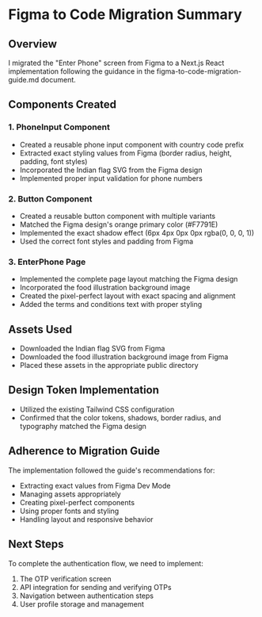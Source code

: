 # Figma to Code Migration Summary

## Overview

I migrated the "Enter Phone" screen from Figma to a Next.js React implementation following the guidance in the figma-to-code-migration-guide.md document.

## Components Created

### 1. PhoneInput Component

- Created a reusable phone input component with country code prefix
- Extracted exact styling values from Figma (border radius, height, padding, font styles)
- Incorporated the Indian flag SVG from the Figma design
- Implemented proper input validation for phone numbers

### 2. Button Component

- Created a reusable button component with multiple variants
- Matched the Figma design's orange primary color (#F7791E)
- Implemented the exact shadow effect (6px 4px 0px 0px rgba(0, 0, 0, 1))
- Used the correct font styles and padding from Figma

### 3. EnterPhone Page

- Implemented the complete page layout matching the Figma design
- Incorporated the food illustration background image
- Created the pixel-perfect layout with exact spacing and alignment
- Added the terms and conditions text with proper styling

## Assets Used

- Downloaded the Indian flag SVG from Figma
- Downloaded the food illustration background image from Figma
- Placed these assets in the appropriate public directory

## Design Token Implementation

- Utilized the existing Tailwind CSS configuration
- Confirmed that the color tokens, shadows, border radius, and typography matched the Figma design

## Adherence to Migration Guide

The implementation followed the guide's recommendations for:

- Extracting exact values from Figma Dev Mode
- Managing assets appropriately
- Creating pixel-perfect components
- Using proper fonts and styling
- Handling layout and responsive behavior

## Next Steps

To complete the authentication flow, we need to implement:

1. The OTP verification screen
2. API integration for sending and verifying OTPs
3. Navigation between authentication steps
4. User profile storage and management
